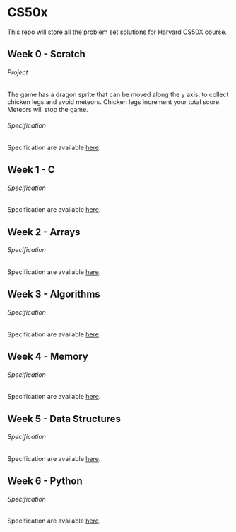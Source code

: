 # CS50x

This repo will store all the problem set solutions for Harvard CS50X course.

## Week 0 - Scratch

###### Project

The game has a dragon sprite that can be moved along the y axis, to collect chicken legs and avoid meteors.
Chicken legs increment your total score.
Meteors will stop the game.

###### Specification

Specification are available [here](specifications/week0.md).

## Week 1 - C

###### Specification

Specification are available [here](specifications/week1.md).

## Week 2 - Arrays

###### Specification

Specification are available [here](specifications/week2.md).

## Week 3 - Algorithms

###### Specification

Specification are available [here](specifications/week3.md).

## Week 4 - Memory

###### Specification

Specification are available [here](specifications/week4.md).

## Week 5 - Data Structures

###### Specification

Specification are available [here](specifications/week5.md).

## Week 6 - Python

###### Specification

Specification are available [here](specifications/week6.md).
